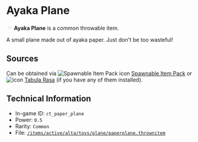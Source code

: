 # Ayaka Plane

<img src="https://raw.githubusercontent.com/Ceterai/Enternia/main/items/active/alta/toys/plane/paperplane.png" alt="Ayaka Plane icon" loading="lazy" height="16px" width="auto" /> **Ayaka Plane** is a common throwable item.

A small plane made out of ayaka paper. Just don't be too wasteful!

## Sources

Can be obtained via <img src="https://raw.githubusercontent.com/Silverfeelin/Starbound-SpawnableItemPack/master/interface/sip/iconSmall.png" alt="Spawnable Item Pack icon" width="18" height="14"/> [Spawnable Item Pack](https://steamcommunity.com/sharedfiles/filedetails/?id=733665104) or <img src="https://steamuserimages-a.akamaihd.net/ugc/263843960696222713/3EC9A7C005541F7D577EBCB8C5736B4EFC9973D6/" alt="icon" width="8" height="12"/> [Tabula Rasa](https://community.playstarbound.com/resources/the-tabula-rasa.3222/) (if you have any of them installed).

## Technical Information

- In-game ID: `ct_paper_plane`
- Power: `0.5`
- Rarity: `Common`
- File: [`/items/active/alta/toys/plane/paperplane.thrownitem`](https://github.com/Ceterai/Enternia/blob/main/items/active/alta/toys/plane/paperplane.thrownitem)

